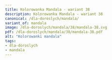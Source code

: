 ```yaml
---
title: Kolorowanka Mandala - wariant 38
description: Kolorowanka Mandala - wariant 38
canonical: /dla-doroslych/mandala/
variant_of: mandala
image: /dla-doroslych/mandala/38/mandala-38.svg
pdf: /dla-doroslych/mandala/38/mandala-38.pdf
alt: "Kolorowanki mandala"
tags:
- dla-doroslych
- mandala
---
```

